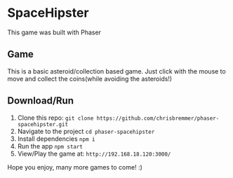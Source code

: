 # SpaceHipster
This game was built with Phaser

## Game

This is a basic asteroid/collection based game. Just click with the mouse to move and collect the coins(while avoiding the asteroids!)

## Download/Run
1. Clone this repo:
```git clone https://github.com/chrisbremmer/phaser-spacehipster.git```
2. Navigate to the project
```cd phaser-spacehipster```
3. Install dependencies
```npm i```
4. Run the app
```npm start```
5. View/Play the game at:
```http://192.168.18.120:3000/```

Hope you enjoy, many more games to come! :)

